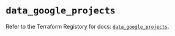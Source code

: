 # `data_google_projects`

Refer to the Terraform Registory for docs: [`data_google_projects`](https://registry.terraform.io/providers/hashicorp/google/4.67.0/docs/data-sources/projects).

